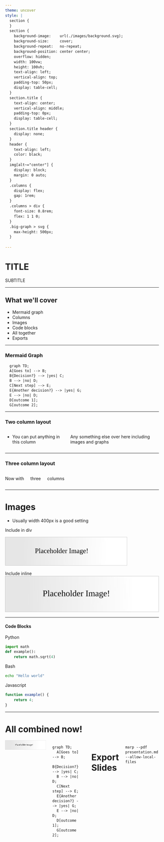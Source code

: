 ```yaml
---
theme: uncover
style: |
  section {
  }
  section {
    background-image:    url(./images/background.svg);
    background-size:     cover;
    background-repeat:   no-repeat;
    background-position: center center;
    overflow: hidden;
    width: 100vw;
    height: 100vh;
    text-align: left;
    vertical-align: top;
    padding-top: 50px;
    display: table-cell;
  }
  section.title {
    text-align: center;
    vertical-align: middle;
    padding-top: 0px;
    display: table-cell;
  }
  section.title header {
    display: none;
  }
  header {
    text-align: left;
    color: black;
  }
  img[alt~="center"] {
    display: block;
    margin: 0 auto;
  }
  .columns {
    display: flex;
    gap: 1rem;
  }
  .columns > div {
    font-size: 0.8rem;
    flex: 1 1 0;
  }
  .big-graph > svg {
    max-height: 500px;
  }

---
```


<!-- header: TITLE -->
<!-- _class: title -->

# TITLE

SUBTITLE

---

<!-- header: Example > Overview -->

## What we'll cover
* Mermaid graph
* Columns
* Images
* Code blocks
* All together
* Exports

---

<!-- header: Example > Mermaid Graph -->

### Mermaid Graph

```mermaid
  graph TD;
  A[Goes to] --> B;
  B{Decision?} --> |yes| C;
  B --> |no| D;
  C[Next step] --> E;
  E{Another decision?} --> |yes| G;
  E --> |no| D;
  D[outcome 1];
  G[outcome 2];
```

---

<!-- header: Example > Columns -->

### Two column layout

<div class=columns>
<div>

- You can put anything in this column

</div>
<div>

Any something else over here including images and graphs

</div>
</div>

---

### Three column layout

<div class=columns>
<div>

Now with

</div>
<div>

three 

</div>
<div>

columns 

</div>
</div>

---

<!-- header: Example > Images -->

# Images
* Usually width 400px is a good setting

Include in div
<div>
    <img width="400px" src=./images/example.svg/>
</div>

Include inline
![width:400px center](./images/example.svg)

---

<!-- header: Example > Code Blocks -->

#### Code Blocks
Python
```python
import math
def example():
    return math.sqrt(4)
```

Bash
```bash
echo "Hello world"
```

Javascript
```javascript
function example() {
    return 4;
}
```

---

<!-- header: Example > Together! -->

# All combined now!

<div class=columns>
<div>
    <img width="400px" src=./images/example.svg/>
</div>
<div>

```mermaid
graph TD;
  A[Goes to] --> B;
  B{Decision?} --> |yes| C;
  B --> |no| D;
  C[Next step] --> E;
  E{Another decision?} --> |yes| G;
  E --> |no| D;
  D[outcome 1];
  G[outcome 2];
```

</div>

---

<!-- header: Example > Exporting -->

# Export Slides
```
marp --pdf presentation.md --allow-local-files
```
